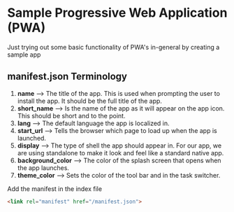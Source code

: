 # Sample Progressive Web Application (PWA)
Just trying out some basic functionality of PWA's in-general by creating a sample app
## manifest.json Terminology
1. **name** --> The title of the app. This is used when prompting the user to install the app. It should be the full title of the app.
2. **short_name** --> Is the name of the app as it will appear on the app icon. This should be short and to the point.
3. **lang** --> The default language the app is localized in.
4. **start_url** --> Tells the browser which page to load up when the app is launched.
5. **display** --> The type of shell the app should appear in. For our app, we are using standalone to make it look and feel like a standard native app.
6. **background_color** --> The color of the splash screen that opens when the app launches.
7. **theme_color** --> Sets the color of the tool bar and in the task switcher.

Add the manifest in the index file 
```html 
<link rel="manifest" href="/manifest.json">
```